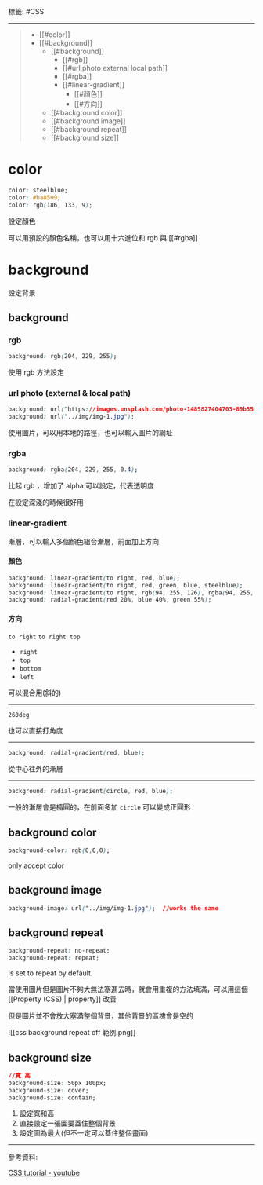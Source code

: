 標籤: #CSS 

---

> - [[#color]]
> - [[#background]]
>     - [[#background]]
>         - [[#rgb]]
>         - [[#url photo external local path]]
>         - [[#rgba]]
>         - [[#linear-gradient]]
>             - [[#顏色]]
>             - [[#方向]]
>     - [[#background color]]
>     - [[#background image]]
>     - [[#background repeat]]
>     - [[#background size]]

# color

```css
color: steelblue;
color: #ba8509;
color: rgb(186, 133, 9);
```

設定顏色

可以用預設的顏色名稱，也可以用十六進位和 rgb 與 [[#rgba]]

# background

設定背景

## background

### rgb

```css
background: rgb(204, 229, 255);
```

使用 rgb 方法設定

### url photo (external & local path)

```css
background: url("https://images.unsplash.com/photo-1485827404703-89b55fcc595e?ixlib=rb-1.2.1&ixid=MnwxMjA3fDB8MHxwaG90by1wYWdlfHx8fGVufDB8fHx8&auto=format&fit=crop&w=2000&q=80");
background: url("../img/img-1.jpg");
```

使用圖片，可以用本地的路徑，也可以輸入圖片的網址

### rgba

```css
background: rgba(204, 229, 255, 0.4);
```

比起 rgb ，增加了 alpha 可以設定，代表透明度

在設定深淺的時候很好用

### linear-gradient

漸層，可以輸入多個顏色組合漸層，前面加上方向

#### 顏色

```css
background: linear-gradient(to right, red, blue);
background: linear-gradient(to right, red, green, blue, steelblue);
background: linear-gradient(to right, rgb(94, 255, 126), rgba(94, 255, 126, 0));
background: radial-gradient(red 20%, blue 40%, green 55%);
```

#### 方向

`to right`
`to right top`

- `right`
- `top`
- `bottom`
- `left`

可以混合用(斜的)

---

`260deg`

也可以直接打角度

---

```css
background: radial-gradient(red, blue);
```

從中心往外的漸層

---

```css
background: radial-gradient(circle, red, blue);
```

一般的漸層會是橢圓的，在前面多加 `circle` 可以變成正圓形

## background color

```css
background-color: rgb(0,0,0);
```

only accept color

## background image

```css
background-image: url("../img/img-1.jpg");	//works the same
```

## background repeat

```css
background-repeat: no-repeat;
background-repeat: repeat;
```

Is set to repeat by default.

當使用圖片但是圖片不夠大無法塞進去時，就會用重複的方法填滿，可以用這個 [[Property (CSS) | property]] 改善

但是圖片並不會放大塞滿整個背景，其他背景的區塊會是空的

![[css background repeat off 範例.png]]

## background size

```css
//寬 高
background-size: 50px 100px;
background-size: cover;
background-size: contain;
```

1. 設定寬和高
2. 直接設定一張圖要蓋住整個背景
3. 設定圖為最大(但不一定可以蓋住整個畫面)

---

參考資料:

[CSS tutorial - youtube](https://youtu.be/1Rs2ND1ryYc)